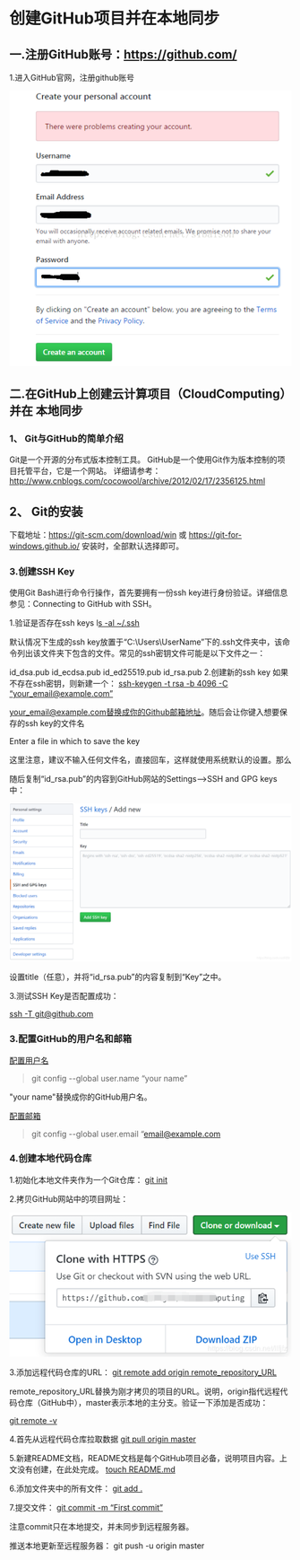 # 创建GitHub项目并在本地同步

## 一.注册GitHub账号：https://github.com/ 

1.进入GitHub官网，注册github账号

![](../image/6.png)

## 二.在GitHub上创建云计算项目（CloudComputing）并在 本地同步 

### 1、 Git与GitHub的简单介绍

Git是一个开源的分布式版本控制工具。 
GitHub是一个使用Git作为版本控制的项目托管平台，它是一个网站。 
详细请参考：http://www.cnblogs.com/cocowool/archive/2012/02/17/2356125.html

## **2、 Git的安装**

下载地址：https://git-scm.com/download/win 或 https://git-for-windows.github.io/ 
安装时，全部默认选择即可。

### 3.创建SSH Key

使用Git Bash进行命令行操作，首先要拥有一份ssh key进行身份验证。详细信息参见：Connecting to GitHub with SSH。

1.验证是否存在ssh keys
l<u>s -al ~/.ssh</u>

默认情况下生成的ssh key放置于“C:\Users\UserName”下的.ssh文件夹中，该命令列出该文件夹下包含的文件。常见的ssh密钥文件可能是以下文件之一：

id_dsa.pub
id_ecdsa.pub
id_ed25519.pub
id_rsa.pub
2.创建新的ssh key
如果不存在ssh密钥，则新建一个：
<u>ssh-keygen -t rsa -b 4096 -C “your_email@example.com”</u>

your_email@example.com替换成你的Github邮箱地址。随后会让你键入想要保存的ssh key的文件名

Enter a file in which to save the key

这里注意，建议不输入任何文件名，直接回车，这样就使用系统默认的设置。那么

随后复制“id_rsa.pub”的内容到GitHub网站的Settings–>SSH and GPG keys中：

![](../image/7.png)

设置title（任意），并将“id_rsa.pub”的内容复制到“Key”之中。

3.测试SSH Key是否配置成功：

<u>ssh -T git@github.com</u>

### 3.配置GitHub的用户名和邮箱

[配置用户名](https://help.github.com/en/articles/setting-your-username-in-git)

> git config --global user.name “your name”

"your name"替换成你的GitHub用户名。

[配置邮箱](https://help.github.com/en/articles/setting-your-commit-email-address)

> git config --global user.email “email@example.com

### 4.创建本地代码仓库

1.初始化本地文件夹作为一个Git仓库：
<u>git init</u>

2.拷贝GitHub网站中的项目网址：

![](../image/8.png)

3.添加远程代码仓库的URL：
<u>git remote add origin remote_repository_URL</u>

remote_repository_URL替换为刚才拷贝的项目的URL。说明，origin指代远程代码仓库（GitHub中），master表示本地的主分支。验证一下添加是否成功：

<u>git remote -v</u>

4.首先从远程代码仓库拉取数据
<u>git pull origin master</u>

5.新建README文档，README文档是每个GitHub项目必备，说明项目内容。上文没有创建，在此处完成。
<u>touch README.md</u>

6.添加文件夹中的所有文件：
<u>git add .</u>

7.提交文件：
<u>git commit -m “First commit”</u>

注意commit只在本地提交，并未同步到远程服务器。

推送本地更新至远程服务器：
git push -u origin master
